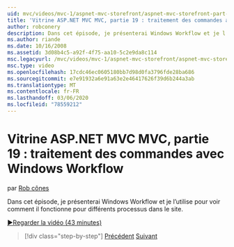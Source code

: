 ```yaml
---
uid: mvc/videos/mvc-1/aspnet-mvc-storefront/aspnet-mvc-storefront-part-19-processing-orders-with-windows-workflow
title: 'Vitrine ASP.NET MVC MVC, partie 19 : traitement des commandes avec Windows Workflow | Microsoft Docs'
author: robconery
description: Dans cet épisode, je présenterai Windows Workflow et je l’utilise pour voir comment il fonctionne pour différents processus dans le site.
ms.author: riande
ms.date: 10/16/2008
ms.assetid: 3d08b4c5-a92f-4f75-aa10-5c2e9da8c114
msc.legacyurl: /mvc/videos/mvc-1/aspnet-mvc-storefront/aspnet-mvc-storefront-part-19-processing-orders-with-windows-workflow
msc.type: video
ms.openlocfilehash: 17cdc46ec0605180bb7d98d0fa3796fde28ba686
ms.sourcegitcommit: e7e91932a6e91a63e2e46417626f39d6b244a3ab
ms.translationtype: MT
ms.contentlocale: fr-FR
ms.lasthandoff: 03/06/2020
ms.locfileid: "78559212"
---
```

# <a name="aspnet-mvc-mvc-storefront-part-19-processing-orders-with-windows-workflow"></a>Vitrine ASP.NET MVC MVC, partie 19 : traitement des commandes avec Windows Workflow

par [Rob cônes](https://github.com/robconery)

Dans cet épisode, je présenterai Windows Workflow et je l’utilise pour voir comment il fonctionne pour différents processus dans le site.

[&#9654;Regarder la vidéo (43 minutes)](https://channel9.msdn.com/Blogs/ASP-NET-Site-Videos/aspnet-mvc-mvc-storefront-part-19-processing-orders-with-windows-workflow)

> [!div class="step-by-step"]
> [Précédent](aspnet-mvc-storefront-part-18-creating-an-experience.md)
> [Suivant](aspnet-mvc-storefront-part-19a-windows-workflow-followup.md)
